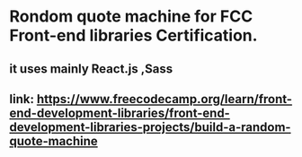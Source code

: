 # Rondom quote machine for FCC Front-end libraries Certification.
## it uses mainly React.js ,Sass
## link: https://www.freecodecamp.org/learn/front-end-development-libraries/front-end-development-libraries-projects/build-a-random-quote-machine

